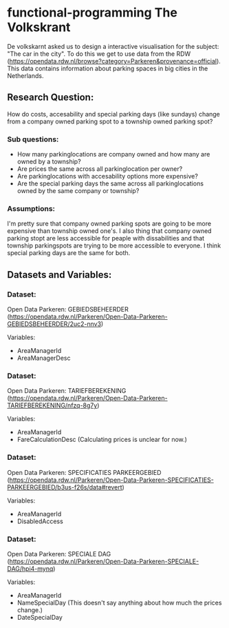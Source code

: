 # functional-programming The Volkskrant

De volkskarnt asked us to design a interactive visualisation for the subject: "The car in the city". To do this we get to use data from the RDW (https://opendata.rdw.nl/browse?category=Parkeren&provenance=official). This data contains information about parking spaces in big cities in the Netherlands.

## Research Question:

How do costs, accesability and special parking days (like sundays) change from a company owned parking spot to a township owned parking spot?

### Sub questions:

* How many parkinglocations are company owned and how many are owned by a township?
* Are prices the same across all parkinglocation per owner?
* Are parkinglocations with accesability options more expensive?
* Are the special parking days the same across all parkinglocations owned by the same company or township?


### Assumptions:

I'm pretty sure that company owned parking spots are going to be more expensive than township owned one's. I also thing that company owned parking stopt are less accessible for peaple with dissabilities and that township parkingspots are trying to be more accessible to everyone. I think special parking days are the same for both.

## Datasets and Variables:

### Dataset: 

Open Data Parkeren: GEBIEDSBEHEERDER (https://opendata.rdw.nl/Parkeren/Open-Data-Parkeren-GEBIEDSBEHEERDER/2uc2-nnv3)

Variables: 

* AreaManagerId
* AreaManagerDesc

### Dataset: 

Open Data Parkeren: TARIEFBEREKENING (https://opendata.rdw.nl/Parkeren/Open-Data-Parkeren-TARIEFBEREKENING/nfzq-8g7y)

Variables:

* AreaManagerId
* FareCalculationDesc (Calculating prices is unclear for now.)

### Dataset:

Open Data Parkeren: SPECIFICATIES PARKEERGEBIED (https://opendata.rdw.nl/Parkeren/Open-Data-Parkeren-SPECIFICATIES-PARKEERGEBIED/b3us-f26s/data#revert)

Variables:

* AreaManagerId
* DisabledAccess

### Dataset: 

Open Data Parkeren: SPECIALE DAG (https://opendata.rdw.nl/Parkeren/Open-Data-Parkeren-SPECIALE-DAG/hpi4-mynq)

Variables:

* AreaManagerId
* NameSpecialDay (This doesn't say anything about how much the prices change.)
* DateSpecialDay
